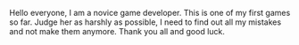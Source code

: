 Hello everyone, I am a novice game developer. This is one of my first games so far. Judge her as harshly as possible, I need to find out all my mistakes and not make them anymore. Thank you all and good luck.

